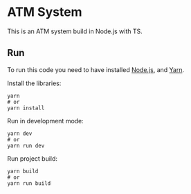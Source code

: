 # ATM System

This is an ATM system build in Node.js with TS.

## Run

To run this code you need to have installed [Node.js](https://nodejs.org/en/), and [Yarn](https://yarnpkg.com/).

Install the libraries:

```shell
yarn
# or
yarn install
```

Run in development mode:

```shell
yarn dev
# or
yarn run dev
```

Run project build:

```shell
yarn build
# or
yarn run build
```
